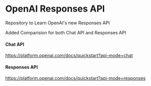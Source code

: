 # OpenAI Responses API
Repository to Learn OpenAI's new Responses API

Added Comparision for both Chat API and Responses API

#### Chat API
https://platform.openai.com/docs/quickstart?api-mode=chat


#### Responses API
https://platform.openai.com/docs/quickstart?api-mode=responses